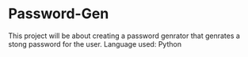 # Password-Gen

This project will be about creating a password genrator that genrates a stong password for the user.
Language used: Python
